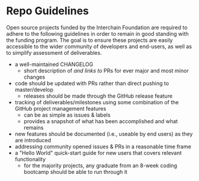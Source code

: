 # Repo Guidelines

Open source projects funded by the Interchain Foundation are required to adhere to the following guidelines in order to remain in good standing with the funding program. The goal is to ensure these projects are easily accessible to the wider community of developers and end-users, as well as to simplify assessment of deliverables.

- a well-maintained CHANGELOG
	- short description of _and links to_ PRs for ever major and most minor changes
- code should be updated with PRs rather than direct pushing to master/develop
	- releases should be made through the GitHub release feature
- tracking of deliverables/milestones using some combination of the GitHub project management features
	- can be as simple as issues & labels
	- provides a snapshot of what has been accomplished and what remains
- new features should be documented (i.e., useable by end users) as they are introduced
- addressing community opened issues & PRs in a reasonable time frame
- a "Hello World" quick-start guide for new users that covers relevant functionality
	- for the majority projects, any graduate from an 8-week coding bootcamp should be able to run through it 
